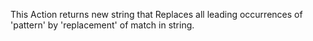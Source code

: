 This Action returns new string that Replaces all leading occurrences of 'pattern' by 'replacement' of match in string.
